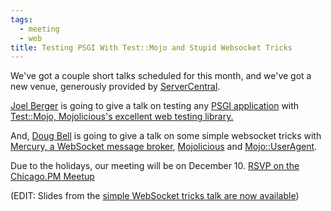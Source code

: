 ```yaml
---
tags:
  - meeting
  - web
title: Testing PSGI With Test::Mojo and Stupid Websocket Tricks
---
```


We've got a couple short talks scheduled for this month, and we've got
a new venue, generously provided by [ServerCentral](http://www.servercentral.com).

[Joel Berger](http://metacpan.org/author/JBERGER) is going to give
a talk on testing any [PSGI application](http://plackperl.org) with
[Test::Mojo, Mojolicious's excellent web testing
library.](http://mojolicio.us/perldoc/Test/Mojo)

And, [Doug Bell](http://metacpan.org/author/PREACTION) is going to give
a talk on some simple websocket tricks with [Mercury, a WebSocket
message broker](http://metacpan.org/pod/mercury), [Mojolicious](http://mojolicio.us)
and [Mojo::UserAgent](http://mojolicio.us/perldoc/Mojo/UserAgent).

Due to the holidays, our meeting will be on December 10. [RSVP on the
Chicago.PM Meetup](http://www.meetup.com/ChicagoPM/events/226879320/)

(EDIT: Slides from the [simple WebSocket tricks talk are now
available](http://preaction.github.io/Stupid-Websocket-Tricks-With-Perl/))
